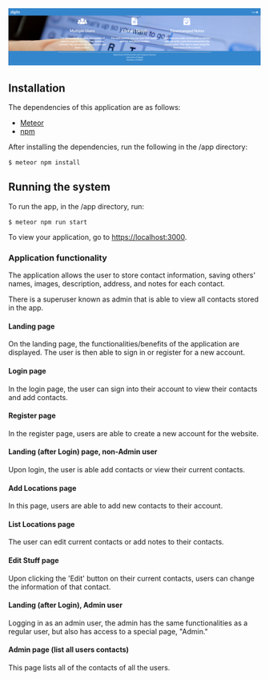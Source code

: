 <img src="doc/landing.png">

## Installation

The dependencies of this application are as follows:
   * [Meteor](https://www.meteor.com/install)
   * [npm]()

After installing the dependencies, run the following in the /app directory:
```
$ meteor npm install
```

## Running the system

To run the app, in the /app directory, run:
```
$ meteor npm run start
```

To view your application, go to [https://localhost:3000](https://localhost:3000).

### Application functionality

The application allows the user to store contact information, saving others' names, images, description, address, and notes for each contact.

There is a superuser known as admin that is able to view all contacts stored in the app.

#### Landing page

On the landing page, the functionalities/benefits of the application are displayed. The user is then able to sign in or register for a new account.

#### Login page

In the login page, the user can sign into their account to view their contacts and add contacts.

#### Register page

In the register page, users are able to create a new account for the website.

#### Landing (after Login) page, non-Admin user

Upon login, the user is able add contacts or view their current contacts.

#### Add Locations page

In this page, users are able to add new contacts to their account.

#### List Locations page

The user can edit current contacts or add notes to their contacts.

#### Edit Stuff page

Upon clicking the 'Edit' button on their current contacts, users can change the information of that contact.

#### Landing (after Login), Admin user

Logging in as an admin user, the admin has the same functionalities as a regular user, but also has access to a special page, "Admin."

#### Admin page (list all users contacts)

This page lists all of the contacts of all the users.
